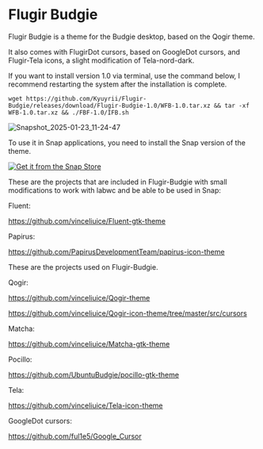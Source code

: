 # Flugir Budgie

Flugir Budgie is a theme for the Budgie desktop, based on the Qogir theme.

It also comes with FlugirDot cursors, based on GoogleDot cursors, and Flugir-Tela icons, a slight modification of Tela-nord-dark.

If you want to install version 1.0 via terminal, use the command below, I recommend restarting the system after the installation is complete.

``` wget https://github.com/Kyuyrii/Flugir-Budgie/releases/download/Flugir-Budgie-1.0/WFB-1.0.tar.xz && tar -xf WFB-1.0.tar.xz && ./FBF-1.0/IFB.sh ```

![Snapshot_2025-01-23_11-24-47](https://github.com/user-attachments/assets/4f9598e6-86d0-4479-8256-fb98dfcad34e)

To use it in Snap applications, you need to install the Snap version of the theme.

<a href="https://snapcraft.io/flugir-budgie-theme">
  <img alt="Get it from the Snap Store" src="https://snapcraft.io/en/dark/install.svg" />
</a>

These are the projects that are included in Flugir-Budgie with small modifications to work with labwc and be able to be used in Snap:

Fluent:

https://github.com/vinceliuice/Fluent-gtk-theme

Papirus:

https://github.com/PapirusDevelopmentTeam/papirus-icon-theme

These are the projects used on Flugir-Budgie.

Qogir:

https://github.com/vinceliuice/Qogir-theme

https://github.com/vinceliuice/Qogir-icon-theme/tree/master/src/cursors

Matcha:

https://github.com/vinceliuice/Matcha-gtk-theme

Pocillo:

https://github.com/UbuntuBudgie/pocillo-gtk-theme

Tela:

https://github.com/vinceliuice/Tela-icon-theme

GoogleDot cursors:

https://github.com/ful1e5/Google_Cursor
